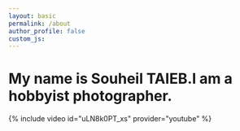 ```yaml
---
layout: basic
permalink: /about
author_profile: false
custom_js:
---
```


# My name is Souheil TAIEB.I am a hobbyist photographer.

{% include video id="uLN8k0PT_xs" provider="youtube" %}
